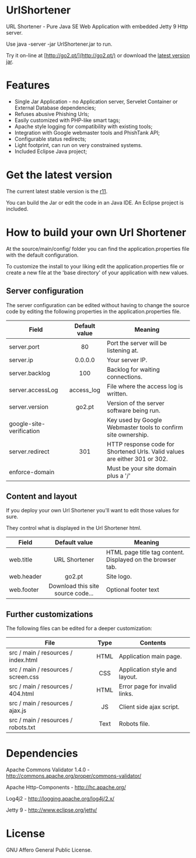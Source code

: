 UrlShortener
============

URL Shortener - Pure Java SE Web Application with embedded Jetty 9 Http server.

Use java -server -jar UrlShortener.jar to run.

Try it on-line at [http://go2.pt/](http://go2.pt/) or download the [latest version jar](http://vilaca.eu/Download/UrlShortener.jar).


Features
========

- Single Jar Application - no Application server, Servelet Container or External Database dependencies;
- Refuses abusive Phishing Urls;
- Easily customized with PHP-like smart tags;
- Apache style logging for compatibility with existing tools;
- Integration with Google webmaster tools and PhishTank API;
- Configurable status redirects;
- Light footprint, can run on very constrained systems.
- Included Eclipse Java project;


Get the latest version
======================

The current latest stable version is the [r11](https://github.com/vilaca/UrlShortener/releases/tag/r11).

You can build the Jar or edit the code in an Java IDE. An Eclipse project is included.


How to build your own Url Shortener
===================================

At the source/main/config/ folder you can find the application.properties file with the default configuration.

To customize the install to your liking edit the application.properties file or create a new file at the 'base directory' of your application with new values.


Server configuration
--------------------

The server configuration can be edited without having to change the source code by editing the following properties in the application.properties file.


| Field | Default value | Meaning |
|-------|:-------------:|---------|
| server.port | 80 | Port the server will be listening at. |
| server.ip | 0.0.0.0 | Your server IP. |
| server.backlog | 100 | Backlog for waiting connections. |
| server.accessLog | access_log | File where the access log is written. 
| server.version | go2.pt | Version of the server software being run. |
| google-site-verification | | Key used by Google Webmaster tools to confirm site ownership. |
| server.redirect | 301 | HTTP response code for Shortened Urls. Valid values are either 301 or 302. |
| enforce-domain | | Must be your site domain plus a '/' |


Content and layout
------------------

If you deploy your own Url Shortener you'll want to edit those values for sure.

They control what is displayed in the Url Shortener html.


| Field | Default value | Meaning |
|-------|:-------------:|---------|
| web.title | URL Shortener | HTML page title tag content. Displayed on the browser tab. |
| web.header | go2.pt | Site logo. |
| web.footer | Download this site source code... | Optional footer text |


Further customizations
----------------------

The following files can be edited for a deeper customization:

| File | Type | Contents |
|------|:----:|----------|
| src / main / resources / index.html | HTML | Application main page. |
| src / main / resources / screen.css | CSS | Application style and layout. |
| src / main / resources / 404.html | HTML | Error page for invalid links. |
| src / main / resources / ajax.js | JS | Client side ajax script. |
| src / main / resources / robots.txt | Text | Robots file. |


Dependencies
============

Apache Commons Validator 1.4.0 - http://commons.apache.org/proper/commons-validator/

Apache Http-Components - http://hc.apache.org/

Log4j2 - http://logging.apache.org/log4j/2.x/

Jetty 9 - http://www.eclipse.org/jetty/

License
=======

GNU Affero General Public License.

